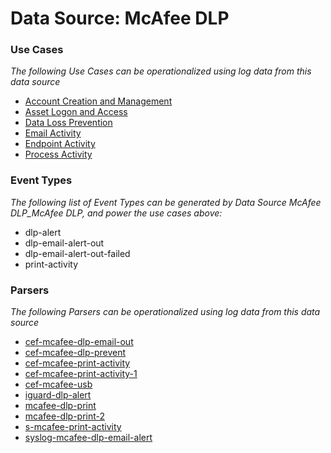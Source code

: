 Data Source: McAfee DLP
=======================

### Use Cases

_The following Use Cases can be operationalized using log data from this data source_

* [Account Creation and Management](usecase_account_creation_and_management.md)
* [Asset Logon and Access](usecase_asset_logon_and_access.md)
* [Data Loss Prevention](usecase_data_loss_prevention.md)
* [Email Activity](usecase_email_activity.md)
* [Endpoint Activity](usecase_endpoint_activity.md)
* [Process Activity](usecase_process_activity.md)


### Event Types

_The following list of Event Types can be generated by Data Source McAfee DLP_McAfee DLP, and power the use cases above:_

- dlp-alert
- dlp-email-alert-out
- dlp-email-alert-out-failed
- print-activity


### Parsers

_The following Parsers can be operationalized using log data from this data source_

* [cef-mcafee-dlp-email-out](parserContent_cef-mcafee-dlp-email-out.md)
* [cef-mcafee-dlp-prevent](parserContent_cef-mcafee-dlp-prevent.md)
* [cef-mcafee-print-activity](parserContent_cef-mcafee-print-activity.md)
* [cef-mcafee-print-activity-1](parserContent_cef-mcafee-print-activity-1.md)
* [cef-mcafee-usb](parserContent_cef-mcafee-usb.md)
* [iguard-dlp-alert](parserContent_iguard-dlp-alert.md)
* [mcafee-dlp-print](parserContent_mcafee-dlp-print.md)
* [mcafee-dlp-print-2](parserContent_mcafee-dlp-print-2.md)
* [s-mcafee-print-activity](parserContent_s-mcafee-print-activity.md)
* [syslog-mcafee-dlp-email-alert](parserContent_syslog-mcafee-dlp-email-alert.md)

